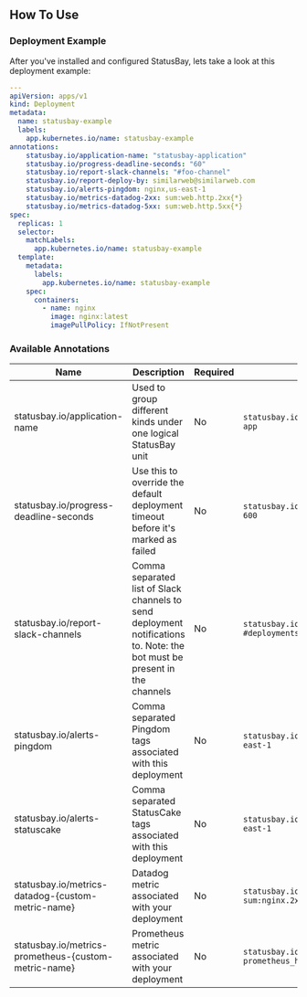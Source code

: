 ## How To Use

### Deployment Example
After you've installed and configured StatusBay, lets take a look at this deployment example:

```yaml
---
apiVersion: apps/v1
kind: Deployment
metadata:
  name: statusbay-example
  labels:
    app.kubernetes.io/name: statusbay-example
annotations:
    statusbay.io/application-name: "statusbay-application"
    statusbay.io/progress-deadline-seconds: "60"
    statusbay.io/report-slack-channels: "#foo-channel"
    statusbay.io/report-deploy-by: similarweb@similarweb.com
    statusbay.io/alerts-pingdom: nginx,us-east-1
    statusbay.io/metrics-datadog-2xx: sum:web.http.2xx{*}
    statusbay.io/metrics-datadog-5xx: sum:web.http.5xx{*}
spec:
  replicas: 1
  selector:
    matchLabels:
      app.kubernetes.io/name: statusbay-example
  template:
    metadata:
      labels:
        app.kubernetes.io/name: statusbay-example
    spec:
      containers:
        - name: nginx
          image: nginx:latest
          imagePullPolicy: IfNotPresent
```


### Available Annotations
| Name | Description | Required | Example | 
| ---- | ----------- | -------- | ------- | 
| statusbay.io/application-name | Used to group different kinds under one logical StatusBay unit | No | `statusbay.io/application-name: my-amazing-app` |
| statusbay.io/progress-deadline-seconds | Use this to override the default deployment timeout before it's marked as failed | No | `statusbay.io/progress-deadline-seconds: 600` |
| statusbay.io/report-slack-channels | Comma separated list of Slack channels to send deployment notifications to. Note: the bot must be present in the channels | No | `statusbay.io/report-slack-channels: #deployments,#devops` |
| statusbay.io/alerts-pingdom | Comma separated Pingdom tags associated with this deployment | No | `statusbay.io/alerts-pingdom: nginx,us-east-1` |
| statusbay.io/alerts-statuscake | Comma separated StatusCake tags associated with this deployment | No | `statusbay.io/alerts-statuscake: nginx,us-east-1` |
| statusbay.io/metrics-datadog-{custom-metric-name} | Datadog metric associated with your deployment | No | `statusbay.io/metrics-datadog-2xx: sum:nginx.2xx{environment:production}` |
| statusbay.io/metrics-prometheus-{custom-metric-name} | Prometheus metric associated with your deployment | No | `statusbay.io/metrics-prometheus-5xx: prometheus_http_requests_total{code="200"}` |

